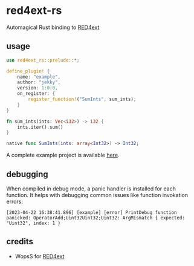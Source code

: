 # red4ext-rs
Automagical Rust binding to [RED4ext](https://github.com/WopsS/RED4ext.SDK)

## usage
```rust
use red4ext_rs::prelude::*;

define_plugin! {
    name: "example",
    author: "jekky",
    version: 1:0:0,
    on_register: {
        register_function!("SumInts", sum_ints);
    }
}

fn sum_ints(ints: Vec<i32>) -> i32 {
    ints.iter().sum()
}
```

```swift
native func SumInts(ints: array<Int32>) -> Int32;
```

A complete example project is available [here](https://github.com/jac3km4/red4ext-rs-example).

## debugging
When compiled in debug mode, a panic handler is installed for each function. It helps with debugging common issues like function invokation errors:
```log
[2023-04-22 16:38:41.896] [example] [error] PrintDebug function panicked: OperatorAdd;Uint32Uint32;Uint32: ArgMismatch { expected: "Uint32", index: 1 }
```

## credits
- WopsS for [RED4ext](https://github.com/WopsS/RED4ext.SDK)
